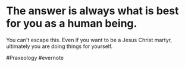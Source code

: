 # The answer is always what is best for you as a human being.

You can't escape this. Even if you want to be a Jesus Christ martyr, ultimately you are doing things for yourself.

\#Praxeology #evernote

